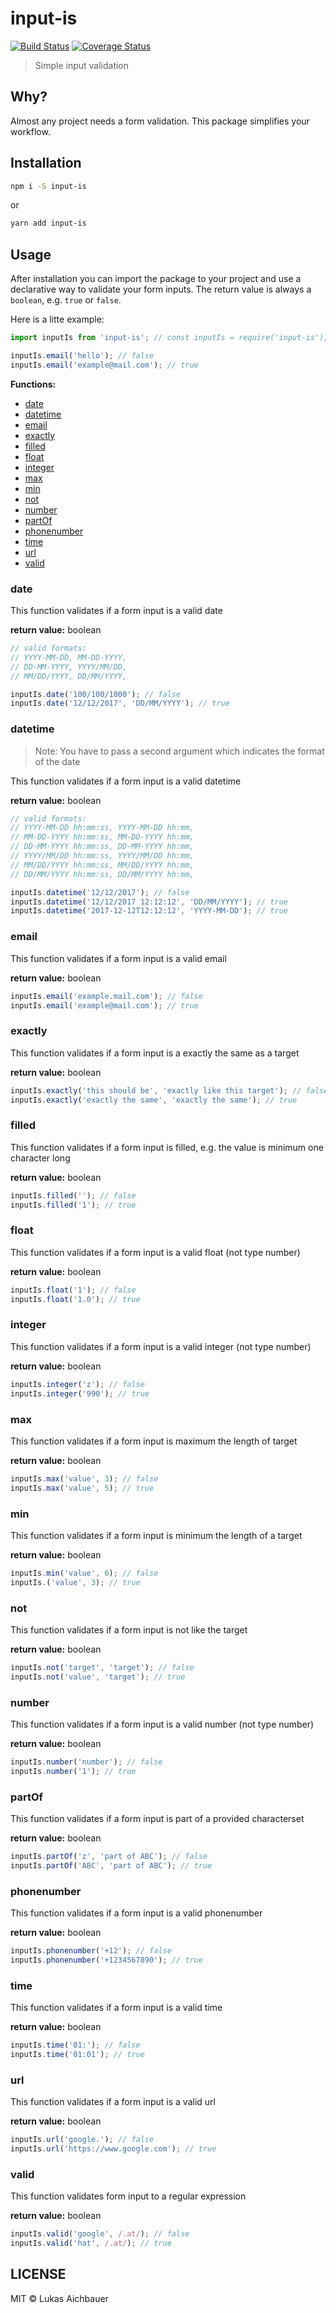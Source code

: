 # input-is

[![Build Status](https://img.shields.io/travis/com/aichbauer/node-input-is/master.svg?style=flat-square)](https://travis-ci.org/aichbauer/node-input-is)
[![Coverage Status](https://coveralls.io/repos/github/aichbauer/node-input-is/badge.svg?branch=master)](https://coveralls.io/github/aichbauer/node-input-is?branch=master)

> Simple input validation

## Why?

Almost any project needs a form validation.
This package simplifies your workflow.

## Installation

```sh
npm i -S input-is
```

or

```sh
yarn add input-is
```

## Usage

After installation you can import the package to your project and use a declarative way to validate your form inputs.
The return value is always a `boolean`, e.g. `true` or `false`.

Here is a litte example:

```js
import inputIs from 'input-is'; // const inputIs = require('input-is');

inputIs.email('hello'); // false
inputIs.email('example@mail.com'); // true
```

**Functions:**

- [date](#date)
- [datetime](#datetime)
- [email](#email)
- [exactly](#exactly)
- [filled](#filled)
- [float](#float)
- [integer](#integer)
- [max](#max)
- [min](#min)
- [not](#not)
- [number](#number)
- [partOf](#partOf)
- [phonenumber](#phonenumber)
- [time](#time)
- [url](#url)
- [valid](#valid)

### date



This function validates if a form input is a valid date

**return value:** boolean

```js
// valid formats:
// YYYY-MM-DD, MM-DD-YYYY,
// DD-MM-YYYY, YYYY/MM/DD,
// MM/DD/YYYY, DD/MM/YYYY,

inputIs.date('100/100/1000'); // false
inputIs.date('12/12/2017', 'DD/MM/YYYY'); // true
```

### datetime

> Note: You have to pass a second argument which indicates the format of the date

This function validates if a form input is a valid datetime

**return value:** boolean

```js
// valid formats:
// YYYY-MM-DD hh:mm:ss, YYYY-MM-DD hh:mm,
// MM-DD-YYYY hh:mm:ss, MM-DD-YYYY hh:mm,
// DD-MM-YYYY hh:mm:ss, DD-MM-YYYY hh:mm,
// YYYY/MM/DD hh:mm:ss, YYYY/MM/DD hh:mm,
// MM/DD/YYYY hh:mm:ss, MM/DD/YYYY hh:mm,
// DD/MM/YYYY hh:mm:ss, DD/MM/YYYY hh:mm,

inputIs.datetime('12/12/2017'); // false
inputIs.datetime('12/12/2017 12:12:12', 'DD/MM/YYYY'); // true
inputIs.datetime('2017-12-12T12:12:12', 'YYYY-MM-DD'); // true
```

### email

This function validates if a form input is a valid email

**return value:** boolean

```js
inputIs.email('example.mail.com'); // false
inputIs.email('example@mail.com'); // true
```

### exactly

This function validates if a form input is a exactly the same as a target

**return value:** boolean

```js
inputIs.exactly('this should be', 'exactly like this target'); // false
inputIs.exactly('exactly the same', 'exactly the same'); // true
```

### filled

This function validates if a form input is filled, e.g. the value is minimum one character long

**return value:** boolean

```js
inputIs.filled(''); // false
inputIs.filled('1'); // true
```

### float

This function validates if a form input is a valid float (not type number)

**return value:** boolean

```js
inputIs.float('1'); // false
inputIs.float('1.0'); // true
```

### integer

This function validates if a form input is a valid integer (not type number)

**return value:** boolean

```js
inputIs.integer('z'); // false
inputIs.integer('990'); // true
```

### max

This function validates if a form input is maximum the length of target

**return value:** boolean

```js
inputIs.max('value', 3); // false
inputIs.max('value', 5); // true
```

### min

This function validates if a form input is minimum the length of a target

**return value:** boolean

```js
inputIs.min('value', 6); // false
inputIs.('value', 3); // true
```

### not

This function validates if a form input is not like the target

**return value:** boolean

```js
inputIs.not('target', 'target'); // false
inputIs.not('value', 'target'); // true
```

### number

This function validates if a form input is a valid number (not type number)

**return value:** boolean

```js
inputIs.number('number'); // false
inputIs.number('1'); // true
```

### partOf

This function validates if a form input is part of a provided characterset

**return value:** boolean

```js
inputIs.partOf('z', 'part of ABC'); // false
inputIs.partOf('ABC', 'part of ABC'); // true
```

### phonenumber

This function validates if a form input is a valid phonenumber

**return value:** boolean

```js
inputIs.phonenumber('+12'); // false
inputIs.phonenumber('+1234567890'); // true
```

### time

This function validates if a form input is a valid time

**return value:** boolean

```js
inputIs.time('01:'); // false
inputIs.time('01:01'); // true
```

### url

This function validates if a form input is a valid url

**return value:** boolean

```js
inputIs.url('google.'); // false
inputIs.url('https://www.google.com'); // true
```

### valid

This function validates form input to a regular expression

**return value:** boolean

```js
inputIs.valid('google', /.at/); // false
inputIs.valid('hat', /.at/); // true
```

## LICENSE

MIT © Lukas Aichbauer
